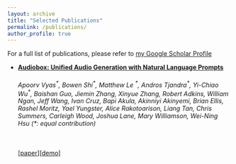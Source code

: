```yaml
---
layout: archive
title: "Selected Publications"
permalink: /publications/
author_profile: true
---
```


For a full list of publications, please refer to [my Google Scholar Profile](https://scholar.google.com/citations?user=xqyoorYAAAAJ&hl=en)

- [**Audiobox: Unified Audio Generation with Natural Language Prompts**](https://arxiv.org/abs/2312.15821)
<br/><h6>Apoorv Vyas<sup>\*</sup>, *Bowen Shi*<sup>\*</sup>, Matthew Le <sup>\*</sup>, Andros Tjandra<sup>\*</sup>, Yi-Chiao Wu<sup>\*</sup>, Baishan Guo, Jiemin Zhang, Xinyue Zhang, Robert Adkins, William Ngan, Jeff Wang, Ivan Cruz, Bapi Akula, Akinniyi Akinyemi, Brian Ellis, Rashel Moritz, Yael Yungster, Alice Rakotoarison, Liang Tan, Chris Summers, Carleigh Wood, Joshua Lane, Mary Williamson, Wei-Ning Hsu (\*: equal contribution)</h6>
<br/>[[paper](https://arxiv.org/abs/2312.15821)][[demo](https://audiobox.metademolab.com/)] 

<!-- - [**Scaling Autoregressive Multi-Modal Models: Pretraining and Instruction Tuning**](https://arxiv.org/abs/2309.02591) -->

<!-- Lili Yu<sup>\*</sup>, *Bowen Shi*<sup>\*</sup>, Ramakanth Pasunuru<sup>*</sup>, Benjamin Muller, Olga Golovneva, Tianlu Wang, Arun Babu, Binh Tang, Brian Karrer, Shelly Sheynin, Candace Ross, Adam Polyak, Russell Howes, Vasu Sharma, Puxin Xu, Hovhannes Tamoyan, Oron Ashual, Uriel Singer, Shang-Wen Li, Susan Zhang, Richard James, Gargi Ghosh, Yaniv Taigman, Maryam Fazel-Zarandi, Asli Celikyilmaz, Luke Zettlemoyer, Armen Aghajanyan<sup>*</sup> (*: equal contribution) -->

<!-- arxiv:2309.02591  -->

<!-- [[paper](https://arxiv.org/abs/2309.02591)]  -->

<!-- - [**Voicebox: Text-Guided Multilingual Universal Speech Generation at Scale**](https://arxiv.org/abs/2306.15687) -->

<!-- Matthew Le<sup>*</sup>, Apoorv Vyas<sup>*</sup>, *Bowen Shi*<sup>*</sup>, Brian Karrer<sup>*</sup>, Leda Sari, Rashel Moritz, Mary Williamson, Vimal Manohar, Yossi Adi, Jay Mahadeokar, Wei-Ning Hsu<sup>*</sup>  (*: equal contribution) -->

<!-- NeurIPS 2023 -->

<!-- [[paper](https://arxiv.org/abs/2306.15687)][[demo](https://voicebox.metademolab.com/)]  -->

<!-- - [**Scaling Speech Technology to 1,000+ Languages**](https://arxiv.org/abs/2305.13516) -->

<!-- Vineel Pratap<sup>*</sup>, Andros Tjandra<sup>*</sup>, *Bowen Shi*<sup>*</sup>, Paden Tomasello, Arun Babu, Sayani Kundu, Ali Elkahky, Zhaoheng Ni, Apoorv Vyas, Maryam Fazel-Zarandi, Alexei Baevski, Yossi Adi, Xiaohui Zhang, Wei-Ning Hsu, Alexis Conneau, Michael Auli<sup>*</sup> (*: core team) -->

<!-- arxiv:2305.13516 -->

<!-- [[paper](https://arxiv.org/abs/2305.13516)][[code](https://github.com/pytorch/fairseq/tree/master/examples/mms)]  -->

<!-- - [**Learning Audio-Visual Speech Representation by Masked Multimodal Cluster Prediction**](https://arxiv.org/abs/2201.02184) -->

<!-- Bowen Shi, Wei-Ning Hsu, Kushal Lakhotia, Abdelrahman Mohamed -->

<!-- ICLR 2022 -->

<!-- [[paper](https://arxiv.org/abs/2201.02184)][[code](https://github.com/facebookresearch/av_hubert/)]  -->


<!-- {% if author.googlescholar %} -->
<!--   You can also find my articles on <u><a href="{{author.googlescholar}}">my Google Scholar profile</a>.</u> -->
<!-- {% endif %} -->

<!-- {% include base_path %} -->

<!-- {% for post in site.publications reversed %} -->
<!--   {% include archive-single.html %} -->
<!-- {% endfor %} -->
